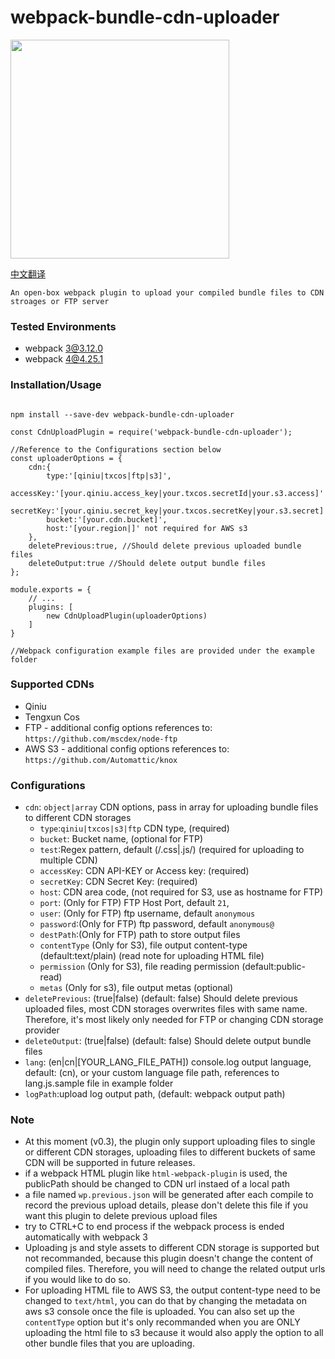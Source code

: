# webpack-bundle-cdn-uploader

   <img src="https://github.com/yyss8/webpack-bundle-cdn-uploader/blob/master/example/output-screenshot.png?raw=true" width="350">

[中文翻译](https://github.com/yyss8/webpack-bundle-cdn-uploader/blob/master/README.md)

    An open-box webpack plugin to upload your compiled bundle files to CDN stroages or FTP server

### Tested Environments

 - webpack 3@3.12.0
 - webpack 4@4.25.1

### Installation/Usage

```

npm install --save-dev webpack-bundle-cdn-uploader

const CdnUploadPlugin = require('webpack-bundle-cdn-uploader');

//Reference to the Configurations section below
const uploaderOptions = {
    cdn:{
        type:'[qiniu|txcos|ftp|s3]',
        accessKey:'[your.qiniu.access_key|your.txcos.secretId|your.s3.access]'
        secretKey:'[your.qiniu.secret_key|your.txcos.secretKey|your.s3.secret]',
        bucket:'[your.cdn.bucket]',
        host:'[your.region|]' not required for AWS s3
    },
    deletePrevious:true, //Should delete previous uploaded bundle files
    deleteOutput:true //Should delete output bundle files
};

module.exports = {
    // ...
    plugins: [
        new CdnUploadPlugin(uploaderOptions)
    ]
}

//Webpack configuration example files are provided under the example folder

```

### Supported CDNs

- Qiniu
- Tengxun Cos
- FTP - additional config options references to: `https://github.com/mscdex/node-ftp`
- AWS S3 - additional config options references to: `https://github.com/Automattic/knox`

### Configurations

- `cdn`: `object|array` CDN options, pass in array for uploading bundle files to different CDN storages
     * `type`:`qiniu|txcos|s3|ftp` CDN type, (required)
     * `bucket`: Bucket name, (optional for FTP) 
     * `test`:Regex pattern, default (/\.css|\.js/) (required for uploading to multiple CDN)
     * `accessKey`: CDN API-KEY or Access key: (required)
     * `secretKey`: CDN Secret Key: (required)
     * `host`: CDN area code, (not required for S3, use as hostname for FTP)
     * `port`: (Only for FTP) FTP Host Port, default `21`,
     * `user`: (Only for FTP) ftp username, default `anonymous`
     * `password`:(Only for FTP) ftp password, default `anonymous@`
     * `destPath`:(Only for FTP) path to store output files
     * `contentType` (Only for S3), file output content-type (default:text/plain) (read note for uploading HTML file)
     * `permission` (Only for S3), file reading permission (default:public-read)
     * `metas` (Only for s3), file output metas (optional)
- `deletePrevious`: (true|false) (default: false) Should delete previous uploaded files, most CDN storages overwrites files with same name. Therefore, it's most likely only needed for FTP or changing CDN storage provider
- `deleteOutput`: (true|false)  (default: false) Should delete output bundle files
- `lang`: (en|cn|[YOUR_LANG_FILE_PATH]) console.log output language, default: (cn), or your custom language file path, references to lang.js.sample file in example folder
- `logPath`:upload log output path, (default: webpack output path)

### Note

- At this moment (v0.3), the plugin only support uploading files to single or different CDN storages, uploading files to different buckets of same CDN will be supported in future releases.
- if a webpack HTML plugin like `html-webpack-plugin` is used, the publicPath should be changed to CDN url instaed of a local path
- a file named `wp.previous.json` will be generated after each compile to record the previous upload details, please don't delete this file if you want this plugin to delete previous upload files
- try to CTRL+C to end process if the webpack process is ended automatically with webpack 3
- Uploading js and style assets to different CDN storage is supported but not recommanded, because this plugin doesn't change the content of compiled files. Therefore, you will need to change the related output urls if you would like to do so.
- For uploading HTML file to AWS S3, the output content-type need to be changed to `text/html`,  you can do that by changing the metadata on aws s3 console once the file is uploaded. You can also set up the `contentType` option but it's only recommanded when you are ONLY uploading the html file to s3 because it would also apply the option to all other bundle files that you are uploading.